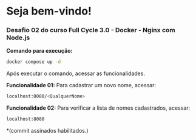 # Seja bem-vindo!

### Desafio 02 do curso Full Cycle 3.0 - Docker - Nginx com Node.js

**Comando para execução:**
```sh
docker compose up -d
```

Após executar o comando, acessar as funcionalidades.

**Funcionalidade 01:**
Para cadastrar um novo nome, acessar:
```sh
localhost:8080/<QualquerNome>
```

**Funcionalidade 02:**
Para verificar a lista de nomes cadastrados, acessar:
```sh
localhost:8080
```

*(commit assinados habilitados.)